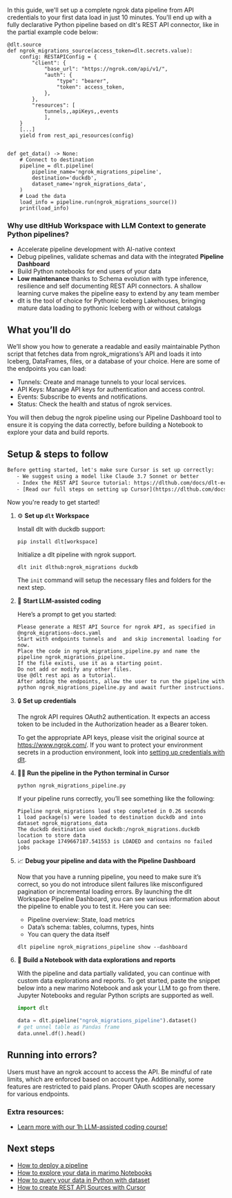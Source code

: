 In this guide, we'll set up a complete ngrok data pipeline from API credentials to your first data load in just 10 minutes. You'll end up with a fully declarative Python pipeline based on dlt's REST API connector, like in the partial example code below:

```python-outcome
@dlt.source
def ngrok_migrations_source(access_token=dlt.secrets.value):
    config: RESTAPIConfig = {
        "client": {
            "base_url": "https://ngrok.com/api/v1/",
            "auth": {
                "type": "bearer",
                "token": access_token,
            },
        },
        "resources": [
            tunnels,,apiKeys,,events
            ],
    }
    [...]
    yield from rest_api_resources(config)


def get_data() -> None:
    # Connect to destination
    pipeline = dlt.pipeline(
        pipeline_name='ngrok_migrations_pipeline',
        destination='duckdb',
        dataset_name='ngrok_migrations_data', 
    )
    # Load the data
    load_info = pipeline.run(ngrok_migrations_source())
    print(load_info) 
```

### Why use dltHub Workspace with LLM Context to generate Python pipelines?

- Accelerate pipeline development with AI-native context
- Debug pipelines, validate schemas and data with the integrated **Pipeline Dashboard**
- Build Python notebooks for end users of your data
- **Low maintenance** thanks to Schema evolution with type inference, resilience and self documenting REST API connectors. A shallow learning curve makes the pipeline easy to extend by any team member
- dlt is the tool of choice for Pythonic Iceberg Lakehouses, bringing mature data loading to pythonic Iceberg with or without catalogs

## What you’ll do

We’ll show you how to generate a readable and easily maintainable Python script that fetches data from ngrok_migrations’s API and loads it into Iceberg, DataFrames, files, or a database of your choice. Here are some of the endpoints you can load:

- Tunnels: Create and manage tunnels to your local services.
- API Keys: Manage API keys for authentication and access control.
- Events: Subscribe to events and notifications.
- Status: Check the health and status of ngrok services.

You will then debug the ngrok pipeline using our Pipeline Dashboard tool to ensure it is copying the data correctly, before building a Notebook to explore your data and build reports.

## Setup & steps to follow

```default
Before getting started, let's make sure Cursor is set up correctly:
   - We suggest using a model like Claude 3.7 Sonnet or better
   - Index the REST API Source tutorial: https://dlthub.com/docs/dlt-ecosystem/verified-sources/rest_api/ and add it to context as **@dlt rest api**
   - [Read our full steps on setting up Cursor](https://dlthub.com/docs/dlt-ecosystem/llm-tooling/cursor-restapi#23-configuring-cursor-with-documentation)
```

Now you're ready to get started!

1. ⚙️ **Set up `dlt` Workspace**
    
    Install dlt with duckdb support:
    ```shell
    pip install dlt[workspace]
    ```

    Initialize a dlt pipeline with ngrok support.
    ```shell
    dlt init dlthub:ngrok_migrations duckdb
    ```

    The `init` command will setup the necessary files and folders for the next step.
    
2. 🤠 **Start LLM-assisted coding**
    
    Here’s a prompt to get you started:
    
    ```prompt
    Please generate a REST API Source for ngrok API, as specified in @ngrok_migrations-docs.yaml 
    Start with endpoints tunnels and  and skip incremental loading for now. 
    Place the code in ngrok_migrations_pipeline.py and name the pipeline ngrok_migrations_pipeline. 
    If the file exists, use it as a starting point. 
    Do not add or modify any other files. 
    Use @dlt rest api as a tutorial. 
    After adding the endpoints, allow the user to run the pipeline with python ngrok_migrations_pipeline.py and await further instructions.
    ```

    
3. 🔒 **Set up credentials** 
    
    The ngrok API requires OAuth2 authentication. It expects an access token to be included in the Authorization header as a Bearer token.
    
    To get the appropriate API keys, please visit the original source at https://www.ngrok.com/.
    If you want to protect your environment secrets in a production environment, look into [setting up credentials with dlt](https://dlthub.com/docs/walkthroughs/add_credentials).
    
4. 🏃‍♀️ **Run the pipeline in the Python terminal in Cursor**
    
    ```shell
    python ngrok_migrations_pipeline.py
    ```
    
    If your pipeline runs correctly, you’ll see something like the following:
    
    ```shell
    Pipeline ngrok_migrations load step completed in 0.26 seconds
    1 load package(s) were loaded to destination duckdb and into dataset ngrok_migrations_data
    The duckdb destination used duckdb:/ngrok_migrations.duckdb location to store data
    Load package 1749667187.541553 is LOADED and contains no failed jobs
    ```
    
5. 📈 **Debug your pipeline and data with the Pipeline Dashboard**

    Now that you have a running pipeline, you need to make sure it’s correct, so you do not introduce silent failures like misconfigured pagination or incremental loading errors. By launching the dlt Workspace Pipeline Dashboard, you can see various information about the pipeline to enable you to test it. Here you can see:
    - Pipeline overview: State, load metrics
    - Data’s schema: tables, columns, types, hints
    - You can query the data itself
    
    ```shell
    dlt pipeline ngrok_migrations_pipeline show --dashboard
    ```
    
6. 🐍 **Build a Notebook with data explorations and reports**

    With the pipeline and data partially validated, you can continue with custom data explorations and reports. To get started, paste the snippet below into a new marimo Notebook and ask your LLM to go from there. Jupyter Notebooks and regular Python scripts are supported as well.

    
    ```python
    import dlt

   data = dlt.pipeline("ngrok_migrations_pipeline").dataset()
   # get unnel table as Pandas frame
   data.unnel.df().head()
    ```

## Running into errors?

Users must have an ngrok account to access the API. Be mindful of rate limits, which are enforced based on account type. Additionally, some features are restricted to paid plans. Proper OAuth scopes are necessary for various endpoints.

### Extra resources:

- [Learn more with our 1h LLM-assisted coding course!](https://www.youtube.com/watch?v=GGid70rnJuM)

## Next steps

- [How to deploy a pipeline](https://dlthub.com/docs/walkthroughs/deploy-a-pipeline)
- [How to explore your data in marimo Notebooks](https://dlthub.com/docs/general-usage/dataset-access/marimo)
- [How to query your data in Python with dataset](https://dlthub.com/docs/general-usage/dataset-access/dataset)
- [How to create REST API Sources with Cursor](https://dlthub.com/docs/dlt-ecosystem/llm-tooling/cursor-restapi)